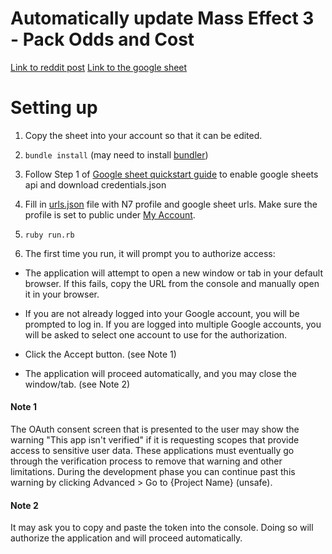 # Automatically update Mass Effect 3 - Pack Odds and Cost
[Link to reddit post](https://www.reddit.com/r/MECoOp/comments/8skt5i/mass_effect_3_pack_odds_and_cost_spreadsheet/)
[Link to the google sheet](https://docs.google.com/spreadsheets/d/1GOfFa6wJktdmTUkAiXIAzLBTbXOAtTBr0aM_p1bnB28/edit#gid=0)

# Setting up

1. Copy the sheet into your account so that it can be edited.

1. `bundle install` (may need to install [bundler](https://bundler.io/))

1. Follow Step 1 of [Google sheet quickstart guide](https://developers.google.com/sheets/api/quickstart/ruby) to enable google sheets api and download credentials.json

1. Fill in [urls.json](./urls.json) file with N7 profile and google sheet urls. Make sure the profile is set to public under [My Account](http://n7hq.masseffect.com/account/).

1. `ruby run.rb`

1. The first time you run, it will prompt you to authorize access:

- The application will attempt to open a new window or tab in your default browser. If this fails, copy the URL from the console and manually open it in your browser.

- If you are not already logged into your Google account, you will be prompted to log in. If you are logged into multiple Google accounts, you will be asked to select one account to use for the authorization.

- Click the Accept button. (see Note 1)
- The application will proceed automatically, and you may close the window/tab. (see Note 2)



#### Note 1
The OAuth consent screen that is presented to the user may show the warning "This app isn't verified" if it is requesting scopes that provide access to sensitive user data. These applications must eventually go through the verification process to remove that warning and other limitations. During the development phase you can continue past this warning by clicking Advanced > Go to {Project Name} (unsafe).

#### Note 2
It may ask you to copy and paste the token into the console. Doing so will authorize the application and will proceed automatically.
